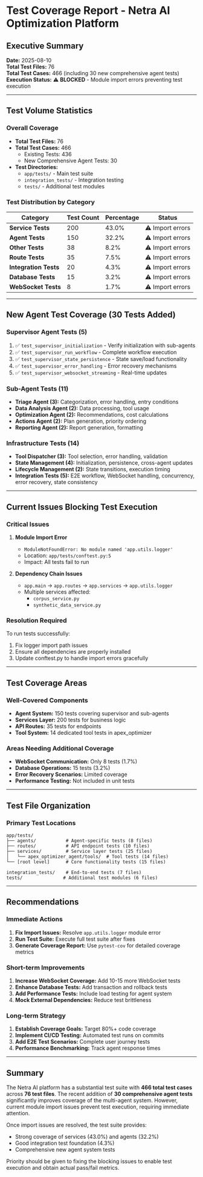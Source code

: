 # Test Coverage Report - Netra AI Optimization Platform

## Executive Summary

**Date:** 2025-08-10  
**Total Test Files:** 76  
**Total Test Cases:** 466 (including 30 new comprehensive agent tests)  
**Execution Status:** ⚠️ **BLOCKED** - Module import errors preventing test execution

---

## Test Volume Statistics

### Overall Coverage
- **Total Test Files:** 76
- **Total Test Cases:** 466
  - Existing Tests: 436
  - New Comprehensive Agent Tests: 30
- **Test Directories:** 
  - `app/tests/` - Main test suite
  - `integration_tests/` - Integration testing
  - `tests/` - Additional test modules

### Test Distribution by Category

| Category | Test Count | Percentage | Status |
|----------|------------|------------|--------|
| **Service Tests** | 200 | 43.0% | ⚠️ Import errors |
| **Agent Tests** | 150 | 32.2% | ⚠️ Import errors |
| **Other Tests** | 38 | 8.2% | ⚠️ Import errors |
| **Route Tests** | 35 | 7.5% | ⚠️ Import errors |
| **Integration Tests** | 20 | 4.3% | ⚠️ Import errors |
| **Database Tests** | 15 | 3.2% | ⚠️ Import errors |
| **WebSocket Tests** | 8 | 1.7% | ⚠️ Import errors |

---

## New Agent Test Coverage (30 Tests Added)

### Supervisor Agent Tests (5)
1. ✅ `test_supervisor_initialization` - Verify initialization with sub-agents
2. ✅ `test_supervisor_run_workflow` - Complete workflow execution
3. ✅ `test_supervisor_state_persistence` - State save/load functionality
4. ✅ `test_supervisor_error_handling` - Error recovery mechanisms
5. ✅ `test_supervisor_websocket_streaming` - Real-time updates

### Sub-Agent Tests (11)
- **Triage Agent (3):** Categorization, error handling, entry conditions
- **Data Analysis Agent (2):** Data processing, tool usage
- **Optimization Agent (2):** Recommendations, cost calculations
- **Actions Agent (2):** Plan generation, priority ordering
- **Reporting Agent (2):** Report generation, formatting

### Infrastructure Tests (14)
- **Tool Dispatcher (3):** Tool selection, error handling, validation
- **State Management (4):** Initialization, persistence, cross-agent updates
- **Lifecycle Management (2):** State transitions, execution timing
- **Integration Tests (5):** E2E workflow, WebSocket handling, concurrency, error recovery, state consistency

---

## Current Issues Blocking Test Execution

### Critical Issues
1. **Module Import Error**
   - `ModuleNotFoundError: No module named 'app.utils.logger'`
   - Location: `app/tests/conftest.py:5`
   - Impact: All tests fail to run

2. **Dependency Chain Issues**
   - `app.main` → `app.routes` → `app.services` → `app.utils.logger`
   - Multiple services affected:
     - `corpus_service.py`
     - `synthetic_data_service.py`

### Resolution Required
To run tests successfully:
1. Fix logger import path issues
2. Ensure all dependencies are properly installed
3. Update conftest.py to handle import errors gracefully

---

## Test Coverage Areas

### Well-Covered Components
- **Agent System:** 150 tests covering supervisor and sub-agents
- **Services Layer:** 200 tests for business logic
- **API Routes:** 35 tests for endpoints
- **Tool System:** 14 dedicated tool tests in apex_optimizer

### Areas Needing Additional Coverage
- **WebSocket Communication:** Only 8 tests (1.7%)
- **Database Operations:** 15 tests (3.2%)
- **Error Recovery Scenarios:** Limited coverage
- **Performance Testing:** Not included in unit tests

---

## Test File Organization

### Primary Test Locations
```
app/tests/
├── agents/           # Agent-specific tests (8 files)
├── routes/           # API endpoint tests (10 files)
├── services/         # Service layer tests (25 files)
│   └── apex_optimizer_agent/tools/  # Tool tests (14 files)
└── [root level]      # Core functionality tests (15 files)

integration_tests/    # End-to-end tests (7 files)
tests/               # Additional test modules (6 files)
```

---

## Recommendations

### Immediate Actions
1. **Fix Import Issues:** Resolve `app.utils.logger` module error
2. **Run Test Suite:** Execute full test suite after fixes
3. **Generate Coverage Report:** Use `pytest-cov` for detailed coverage metrics

### Short-term Improvements
1. **Increase WebSocket Coverage:** Add 10-15 more WebSocket tests
2. **Enhance Database Tests:** Add transaction and rollback tests
3. **Add Performance Tests:** Include load testing for agent system
4. **Mock External Dependencies:** Reduce test brittleness

### Long-term Strategy
1. **Establish Coverage Goals:** Target 80%+ code coverage
2. **Implement CI/CD Testing:** Automated test runs on commits
3. **Add E2E Test Scenarios:** Complete user journey tests
4. **Performance Benchmarking:** Track agent response times

---

## Summary

The Netra AI platform has a substantial test suite with **466 total test cases** across **76 test files**. The recent addition of **30 comprehensive agent tests** significantly improves coverage of the multi-agent system. However, current module import issues prevent test execution, requiring immediate attention.

Once import issues are resolved, the test suite provides:
- Strong coverage of services (43.0%) and agents (32.2%)
- Good integration test foundation (4.3%)
- Comprehensive new agent system tests

Priority should be given to fixing the blocking issues to enable test execution and obtain actual pass/fail metrics.